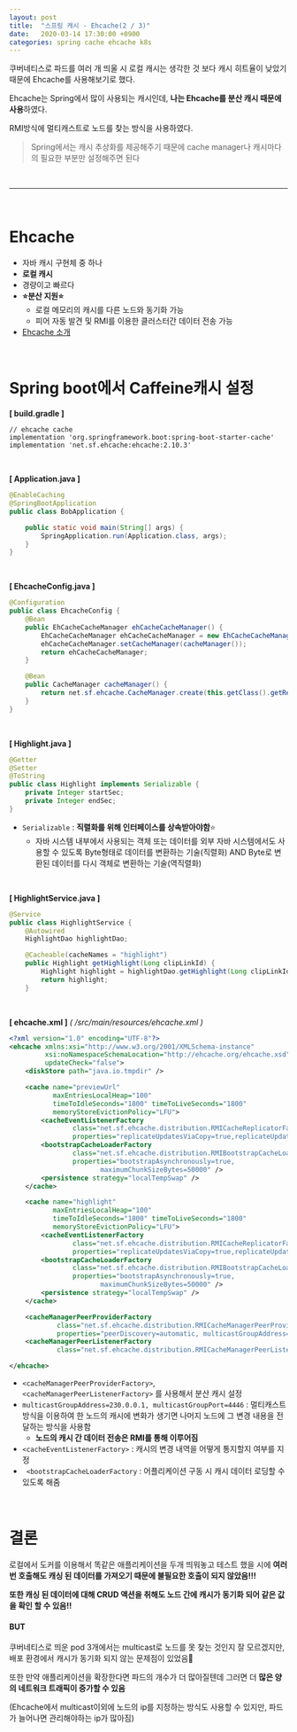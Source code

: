 ```yaml
---
layout: post
title:  "스프링 캐시 - Ehcache(2 / 3)"
date:   2020-03-14 17:30:00 +0900
categories: spring cache ehcache k8s 
---
```


쿠버네티스로 파드를 여러 개 띄울 시 로컬 캐시는 생각한 것 보다 캐시 히트율이 낮았기 때문에 Ehcache를 사용해보기로 했다.

Ehcache는 Spring에서 많이 사용되는 캐시인데, **나는 Ehcache를 분산 캐시 때문에 사용**하였다.

RMI방식에 멀티캐스트로 노드를 찾는 방식을 사용하였다. 


> Spring에서는 캐시 추상화를 제공해주기 때문에 cache manager나 캐시마다의 필요한 부분만 설정해주면 된다

<br/>

------

<br/>

# Ehcache

* 자바 캐시 구현체 중 하나
* **로컬 캐시**
* 경량이고 빠르다
* **⭐️분산 지원⭐️**
  * 로컬 메모리의 캐시를 다른 노드와 동기화 가능
  * 피어 자동 발견 및 RMI를 이용한 클러스터간 데이터 전송 가능
* [Ehcache 소개](https://www.ehcache.org/)

<br/>

# Spring boot에서 Caffeine캐시 설정

**[ build.gradle ]**

```
// ehcache cache
implementation 'org.springframework.boot:spring-boot-starter-cache'
implementation 'net.sf.ehcache:ehcache:2.10.3'
```

<br>

**[ Application.java ]**

```java
@EnableCaching
@SpringBootApplication
public class BobApplication {

    public static void main(String[] args) {
        SpringApplication.run(Application.class, args);
    }
}
```

<br>

**[ EhcacheConfig.java ]**

```java
@Configuration
public class EhcacheConfig {
    @Bean
    public EhCacheCacheManager ehCacheCacheManager() {
        EhCacheCacheManager ehCacheCacheManager = new EhCacheCacheManager();
        ehCacheCacheManager.setCacheManager(cacheManager());
        return ehCacheCacheManager;
    }

    @Bean
    public CacheManager cacheManager() {
        return net.sf.ehcache.CacheManager.create(this.getClass().getResource("/ehcache.xml"));
    }
}
```

<br>

**[ Highlight.java ]**

```java
@Getter
@Setter
@ToString
public class Highlight implements Serializable {
    private Integer startSec;
    private Integer endSec;
}
```

* `Serializable` : **직렬화를 위해 인터페이스를 상속받아야함**⭐️
  * 자바 시스템 내부에서 사용되는 객체 또는 데이터를 외부 자바 시스템에서도 사용할 수 있도록 Byte형태로 데이터를 변환하는 기술(직렬화) AND Byte로 변환된 데이터를 다시 객체로 변환하는 기술(역직렬화)

<br>

**[ HighlightService.java ]**

```java
@Service
public class HighlightService {
    @Autowired
    HighlightDao highlightDao;

    @Cacheable(cacheNames = "highlight")
    public Highlight getHighlight(Long clipLinkId) {
        Highlight highlight = highlightDao.getHighlight(Long clipLinkId);
        return highlight;
    }
```

<br>

**[ ehcache.xml ]**  *( /src/main/resources/ehcache.xml )*

```xml
<?xml version="1.0" encoding="UTF-8"?>
<ehcache xmlns:xsi="http://www.w3.org/2001/XMLSchema-instance"
         xsi:noNamespaceSchemaLocation="http://ehcache.org/ehcache.xsd"
         updateCheck="false">
    <diskStore path="java.io.tmpdir" />

    <cache name="previewUrl"
           maxEntriesLocalHeap="100"
           timeToIdleSeconds="1800" timeToLiveSeconds="1800"
           memoryStoreEvictionPolicy="LFU">
        <cacheEventListenerFactory
                class="net.sf.ehcache.distribution.RMICacheReplicatorFactory"
                properties="replicateUpdatesViaCopy=true,replicateUpdates=true" />
        <bootstrapCacheLoaderFactory
                class="net.sf.ehcache.distribution.RMIBootstrapCacheLoaderFactory"
                properties="bootstrapAsynchronously=true,
                       maximumChunkSizeBytes=50000" />
        <persistence strategy="localTempSwap" />
    </cache>

    <cache name="highlight"
           maxEntriesLocalHeap="100"
           timeToIdleSeconds="1800" timeToLiveSeconds="1800"
           memoryStoreEvictionPolicy="LFU">
        <cacheEventListenerFactory
                class="net.sf.ehcache.distribution.RMICacheReplicatorFactory"
                properties="replicateUpdatesViaCopy=true,replicateUpdates=true" />
        <bootstrapCacheLoaderFactory
                class="net.sf.ehcache.distribution.RMIBootstrapCacheLoaderFactory"
                properties="bootstrapAsynchronously=true,
                       maximumChunkSizeBytes=50000" />
        <persistence strategy="localTempSwap" />
    </cache>

    <cacheManagerPeerProviderFactory
            class="net.sf.ehcache.distribution.RMICacheManagerPeerProviderFactory"
            properties="peerDiscovery=automatic, multicastGroupAddress=230.0.0.1, multicastGroupPort=4446"/>
    <cacheManagerPeerListenerFactory
            class="net.sf.ehcache.distribution.RMICacheManagerPeerListenerFactory"/>

</ehcache>
```

* `<cacheManagerPeerProviderFactory>`, `<cacheManagerPeerListenerFactory>` 를 사용해서 분산 캐시 설정
* `multicastGroupAddress=230.0.0.1, multicastGroupPort=4446` : 멀티캐스트 방식을 이용하여 한 노드의 캐시에 변화가 생기면 나머지 노드에 그 변경 내용을 전달하는 방식을 사용함
  * **노드의 캐시 간 데이터 전송은 RMI를 통해 이루어짐**
* `<cacheEventListenerFactory>` : 캐시의 변경 내역을 어떻게 통지할지 여부를 지정
* ` <bootstrapCacheLoaderFactory` : 어플리케이션 구동 시 캐시 데이터 로딩할 수 있도록 해줌

<br>

# 결론

로컬에서 도커를 이용해서 똑같은 애플리케이션을 두개 띄워놓고 테스트 했을 시에 **여러 번 호출해도 캐싱 된 데이터를 가져오기 때문에 불필요한 호출이 되지 않았음!!!**

**또한 캐싱 된 데이터에 대해 CRUD 액션을 취해도 노드 간에 캐시가 동기화 되어 같은 값을 확인 할 수 있음!!**

#### BUT

쿠버네티스로 띄운 pod 3개에서는 multicast로 노드를 못 찾는 것인지 잘 모르겠지만, 배포 환경에서 캐시가 동기화 되지 않는 문제점이 있었음🤔

또한 만약 애플리케이션을 확장한다면 파드의 개수가 더 많아질텐데 그러면 더 **많은 양의 네트워크 트래픽이 증가할 수 있음**

(Ehcache에서 multicast이외에 노드의 ip를 지정하는 방식도 사용할 수 있지만, 파드가 늘어나면 관리해야하는 ip가 많아짐)